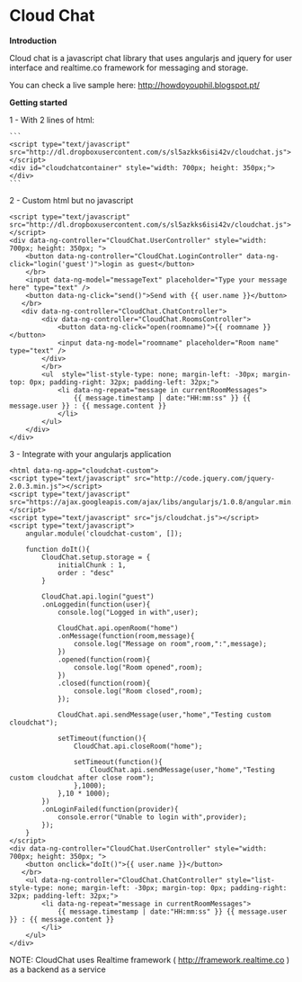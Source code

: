 Cloud Chat
=========

**Introduction**

Cloud chat is a javascript chat library that uses angularjs and jquery for user interface and realtime.co framework for messaging and storage.

You can check a live sample here: http://howdoyouphil.blogspot.pt/

**Getting started**

1 - With 2 lines of html:
	
	```
	<script type="text/javascript" src="http://dl.dropboxusercontent.com/s/sl5azkks6isi42v/cloudchat.js"></script>
	<div id="cloudchatcontainer" style="width: 700px; height: 350px;"></div>
	```

2 - Custom html but no javascript

	<script type="text/javascript" src="http://dl.dropboxusercontent.com/s/sl5azkks6isi42v/cloudchat.js"></script>
	<div data-ng-controller="CloudChat.UserController" style="width: 700px; height: 350px; ">
    	<button data-ng-controller="CloudChat.LoginController" data-ng-click="login('guest')">login as guest</button>
    	</br>
    	<input data-ng-model="messageText" placeholder="Type your message here" type="text" />
       	<button data-ng-click="send()">Send with {{ user.name }}</button>
       </br>
       <div data-ng-controller="CloudChat.ChatController">
       		<div data-ng-controller="CloudChat.RoomsController">
       			<button data-ng-click="open(roomname)">{{ roomname }}</button>
       			<input data-ng-model="roomname" placeholder="Room name" type="text" />
       		</div>
       		</br>
	   		<ul  style="list-style-type: none; margin-left: -30px; margin-top: 0px; padding-right: 32px; padding-left: 32px;">
	   			<li data-ng-repeat="message in currentRoomMessages">
	   				{{ message.timestamp | date:"HH:mm:ss" }} {{ message.user }} : {{ message.content }}
	   			</li>
	   		</ul>
	   	</div>
    </div>

3 - Integrate with your angularjs application
	
	<html data-ng-app="cloudchat-custom">
	<script type="text/javascript" src="http://code.jquery.com/jquery-2.0.3.min.js"></script>
	<script type="text/javascript" src="https://ajax.googleapis.com/ajax/libs/angularjs/1.0.8/angular.min.js"></script>
	<script type="text/javascript" src="js/cloudchat.js"></script>
	<script type="text/javascript">
		angular.module('cloudchat-custom', []);

		function doIt(){
			CloudChat.setup.storage = {
	            initialChunk : 1,
	            order : "desc"
	        }  

			CloudChat.api.login("guest")
			.onLoggedin(function(user){
				console.log("Logged in with",user);	

				CloudChat.api.openRoom("home")
				.onMessage(function(room,message){
					console.log("Message on room",room,":",message);
				})
				.opened(function(room){
					console.log("Room opened",room);
				})
				.closed(function(room){
					console.log("Room closed",room);	
				});

				CloudChat.api.sendMessage(user,"home","Testing custom cloudchat");

				setTimeout(function(){
					CloudChat.api.closeRoom("home");

					setTimeout(function(){
						CloudChat.api.sendMessage(user,"home","Testing custom cloudchat after close room");
					},1000);
				},10 * 1000);
			})
			.onLoginFailed(function(provider){
				console.error("Unable to login with",provider);
			});	
		}
	</script>
	<div data-ng-controller="CloudChat.UserController" style="width: 700px; height: 350px; ">
       	<button onclick="doIt()">{{ user.name }}</button>
       </br>
   		<ul data-ng-controller="CloudChat.ChatController" style="list-style-type: none; margin-left: -30px; margin-top: 0px; padding-right: 32px; padding-left: 32px;">
   			<li data-ng-repeat="message in currentRoomMessages">
   				{{ message.timestamp | date:"HH:mm:ss" }} {{ message.user }} : {{ message.content }}
   			</li>
   		</ul>
    </div>



NOTE: CloudChat uses Realtime framework ( http://framework.realtime.co ) as a backend as a service

